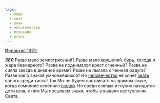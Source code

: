 ```yaml
---
tags:
  - люди
  - свет
  - знак
  - человечество
  - познание
  - огонь
---
```


[Иерархия 1931г](/agni/1931)

___380___
Разве мало землетрясений? Разве мало крушений, бурь, холода и жара безмерного? Разве не поднимался крест огненный? Разве не сияла звезда в дневное время? Разве не пылала огненная радуга? Разве мало знаков умножившихся? Но [человечество](/tag/#человечество) не хочет [знать](/tag/#познание) явного среди хаоса! Так Мы не будем настаивать на зримом знаке, когда сомнение ослепило [людей](/tag/#люди). Но среди слепых и глухих находятся дети [огня](/tag/#огонь), к ним Мы посылаем знаки, чтобы узнавали наступление Света.   

